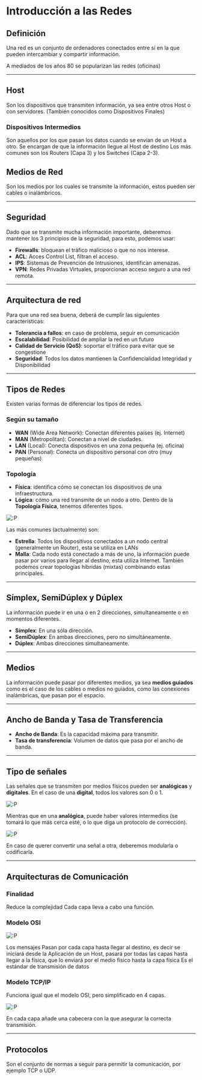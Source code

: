 # Introducción a las Redes
## Definición
Una red es un conjunto de ordenadores conectados entre sí en la que pueden intercambiar y compartir información.

A mediados de los años 80 se popularizan las redes (oficinas)

---
## Host
Son los dispositivos que transmiten información, ya sea entre otros Host o con servidores. (También conocidos como Dispositivos Finales)
### Dispositivos Intermedios
Son aquellos por los que pasan los datos cuando se envían de un Host a otro.
Se encargan de que la información llegue al Host de destino
Los más comunes son los Routers (Capa 3) y los Switches (Capa 2-3).
## Medios de Red
Son los medios por los cuales se transmite la información, estos pueden ser cables o inalámbricos.

---
## Seguridad
Dado que se transmite mucha información importante, deberemos mantener los 3 principios de la seguridad, para esto, podemos usar:
- **Firewalls**: bloquean el tráfico malicioso o que no nos interese.
- **ACL**: Acces Control List, filtran el acceso.
- **IPS**: Sistemas de Prevención de Intrusiones, identifican amenazas.
- **VPN**: Redes Privadas Virtuales, proporcionan acceso seguro a una red remota.

---
## Arquitectura de red
Para que una red sea buena, deberá de cumplir las siguientes características:
- **Tolerancia a fallos**: en caso de problema, seguir en comunicación
- **Escalabilidad**: Posibilidad de ampliar la red en un futuro 
- **Calidad de Servicio (QoS)**: soportar el tráfico para evitar que se congestione 
- **Seguridad**: Todos los datos mantienen la Confidencialidad Integridad y Disponibilidad

---
## Tipos de Redes
Existen varias formas de diferenciar los tipos de redes. 
### Según su tamaño
- **WAN** (Wide Area Network): Conectan diferentes países (ej. Internet)
- **MAN** (Metropolitan): Conectan a nivel de ciudades.
- **LAN** (Local): Conecta dispositivos en una zona pequeña (ej. oficina)
- **PAN** (Personal): Conecta un dispositivo personal con otro (muy pequeñas)

### Topología
- **Física**: identifica cómo se conectan los dispositivos de una infraestructura.
- **Lógica**: cómo una red transmite de un nodo a otro.
Dentro de la **Topología Física**, tenemos diferentes tipos.

![:P](../images/Topology.png)

Las más comunes (actualmente) son:
- **Estrella**: Todos los dispositivos conectados a un nodo central (generalmente un Router), esta se utiliza en LANs
- **Malla**: Cada nodo está conectado a más de uno, la información puede pasar por varios para llegar al destino, esta utiliza Internet.
También podemos crear topologías híbridas (mixtas) combinando estas principales.

---
## Símplex, SemiDúplex y Dúplex
La información puede ir en una o en 2 direcciones, simultaneamente o en momentos diferentes.

- **Símplex**: En una sóla dirección.
- **SemiDúplex**: En ambas direcciones, pero no simultáneamente.
- **Dúplex**: Ambas direcciones simultaneamente.

---
## Medios
La información puede pasar por diferentes medios, ya sea **medios guiados** como es el caso de los cables o medios no guiados, como las conexiones inalámbricas, que pasan por el espacio.

---
## Ancho de Banda y Tasa de Transferencia
- **Ancho de Banda**: Es la capacidad máxima para transmitir.
- **Tasa de transferencia**: Volumen de datos que pasa por el ancho de banda.

---
## Tipo de señales
Las señales que se transmiten por medios físicos pueden ser **analógicas** y **digitales**.
En el caso de una **digital**, todos los valores son 0 o 1.

![:P](../images/Digital.png)

Mientras que en una **analógica**, puede haber valores intermedios (se tomará lo que más cerca esté, o lo que diga un protocolo de corrección).

![:P](../images/Analog.png)


En caso de querer convertir una señal a otra, deberemos modularla o codificarla.

---
## Arquitecturas de Comunicación
### Finalidad
Reduce la complejidad 
Cada capa lleva a cabo una función.
### Modelo OSI

![:P](../images/OSI.png)

Los mensajes Pasan por cada capa hasta llegar al destino, es decir se iniciará desde la Aplicación de un Host, pasará por todas las capas hasta llegar a la física, que lo enviará por el medio físico hasta la capa física
Es el estándar de transmisión de datos
### Modelo TCP/IP
Funciona igual que el modelo OSI, pero simplificado en 4 capas.

![:P](../images/TCP.png)

En cada capa añade una cabecera con la que asegurar la correcta transmisión.

---
## Protocolos
Son el conjunto de normas a seguir para permitir la comunicación, por ejemplo TCP o UDP.

